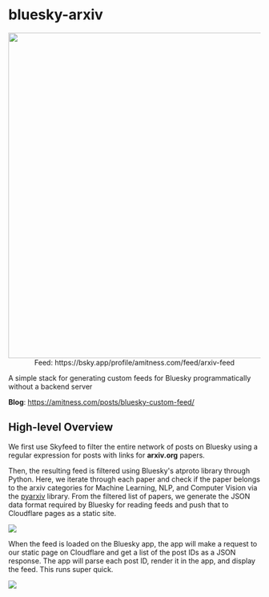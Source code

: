 # bluesky-arxiv

<p align="center">
<img src="https://amitness.com/posts/bluesky-custom-feed/paper-feed-screenshot.png" width="650"/><br>
Feed: https://bsky.app/profile/amitness.com/feed/arxiv-feed
</p>

A simple stack for generating custom feeds for Bluesky programmatically without a backend server

**Blog**: https://amitness.com/posts/bluesky-custom-feed/

## High-level Overview

We first use Skyfeed to filter the entire network of posts on Bluesky using a regular expression for posts with links for **arxiv.org** papers. 

Then, the resulting feed is filtered using Bluesky's atproto library through Python. Here, we iterate through each paper and check if the paper belongs to the arxiv categories for Machine Learning, NLP, and Computer Vision via the [pyarxiv](https://github.com/thechrisu/pyarxiv) library. From the filtered list of papers, we generate the JSON data format required by Bluesky for reading feeds and push that to Cloudflare pages as a static site.

![](https://amitness.com/posts/bluesky-custom-feed/bluesky-stack-pipeline.png)

When the feed is loaded on the Bluesky app, the app will make a request to our static page on Cloudflare and get a list of the post IDs as a JSON response. The app will parse each post ID, render it in the app, and display the feed. This runs super quick.

![](https://amitness.com/posts/bluesky-custom-feed/bluesky-api-calls.png)
